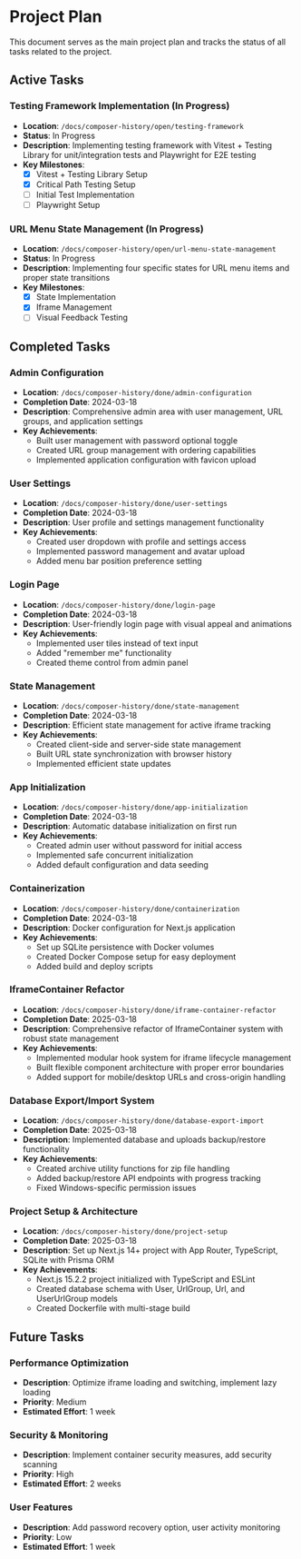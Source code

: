 # Project Plan

This document serves as the main project plan and tracks the status of all tasks related to the project.

## Active Tasks

### Testing Framework Implementation (In Progress)
- **Location**: `/docs/composer-history/open/testing-framework`
- **Status**: In Progress
- **Description**: Implementing testing framework with Vitest + Testing Library for unit/integration tests and Playwright for E2E testing
- **Key Milestones**: 
  - [X] Vitest + Testing Library Setup
  - [X] Critical Path Testing Setup
  - [ ] Initial Test Implementation
  - [ ] Playwright Setup

### URL Menu State Management (In Progress)
- **Location**: `/docs/composer-history/open/url-menu-state-management`
- **Status**: In Progress
- **Description**: Implementing four specific states for URL menu items and proper state transitions
- **Key Milestones**: 
  - [X] State Implementation
  - [X] Iframe Management
  - [ ] Visual Feedback Testing

## Completed Tasks

### Admin Configuration
- **Location**: `/docs/composer-history/done/admin-configuration`
- **Completion Date**: 2024-03-18
- **Description**: Comprehensive admin area with user management, URL groups, and application settings
- **Key Achievements**:
  - Built user management with password optional toggle
  - Created URL group management with ordering capabilities
  - Implemented application configuration with favicon upload

### User Settings
- **Location**: `/docs/composer-history/done/user-settings`
- **Completion Date**: 2024-03-18
- **Description**: User profile and settings management functionality
- **Key Achievements**:
  - Created user dropdown with profile and settings access
  - Implemented password management and avatar upload
  - Added menu bar position preference setting

### Login Page
- **Location**: `/docs/composer-history/done/login-page`
- **Completion Date**: 2024-03-18
- **Description**: User-friendly login page with visual appeal and animations
- **Key Achievements**:
  - Implemented user tiles instead of text input
  - Added "remember me" functionality
  - Created theme control from admin panel

### State Management
- **Location**: `/docs/composer-history/done/state-management`
- **Completion Date**: 2024-03-18
- **Description**: Efficient state management for active iframe tracking
- **Key Achievements**:
  - Created client-side and server-side state management
  - Built URL state synchronization with browser history
  - Implemented efficient state updates

### App Initialization
- **Location**: `/docs/composer-history/done/app-initialization`
- **Completion Date**: 2024-03-18
- **Description**: Automatic database initialization on first run
- **Key Achievements**:
  - Created admin user without password for initial access
  - Implemented safe concurrent initialization
  - Added default configuration and data seeding

### Containerization
- **Location**: `/docs/composer-history/done/containerization`
- **Completion Date**: 2024-03-18
- **Description**: Docker configuration for Next.js application
- **Key Achievements**:
  - Set up SQLite persistence with Docker volumes
  - Created Docker Compose setup for easy deployment
  - Added build and deploy scripts

### IframeContainer Refactor
- **Location**: `/docs/composer-history/done/iframe-container-refactor`
- **Completion Date**: 2025-03-18
- **Description**: Comprehensive refactor of IframeContainer system with robust state management
- **Key Achievements**:
  - Implemented modular hook system for iframe lifecycle management
  - Built flexible component architecture with proper error boundaries
  - Added support for mobile/desktop URLs and cross-origin handling

### Database Export/Import System
- **Location**: `/docs/composer-history/done/database-export-import`
- **Completion Date**: 2025-03-18
- **Description**: Implemented database and uploads backup/restore functionality
- **Key Achievements**:
  - Created archive utility functions for zip file handling
  - Added backup/restore API endpoints with progress tracking
  - Fixed Windows-specific permission issues

### Project Setup & Architecture
- **Location**: `/docs/composer-history/done/project-setup`
- **Completion Date**: 2025-03-18
- **Description**: Set up Next.js 14+ project with App Router, TypeScript, SQLite with Prisma ORM
- **Key Achievements**:
  - Next.js 15.2.2 project initialized with TypeScript and ESLint
  - Created database schema with User, UrlGroup, Url, and UserUrlGroup models
  - Created Dockerfile with multi-stage build

## Future Tasks

### Performance Optimization
- **Description**: Optimize iframe loading and switching, implement lazy loading
- **Priority**: Medium
- **Estimated Effort**: 1 week

### Security & Monitoring
- **Description**: Implement container security measures, add security scanning
- **Priority**: High
- **Estimated Effort**: 2 weeks

### User Features
- **Description**: Add password recovery option, user activity monitoring
- **Priority**: Low
- **Estimated Effort**: 1 week 
